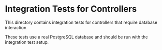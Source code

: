 # Integration Tests for Controllers

This directory contains integration tests for controllers that require database interaction.

These tests use a real PostgreSQL database and should be run with the integration test setup.
